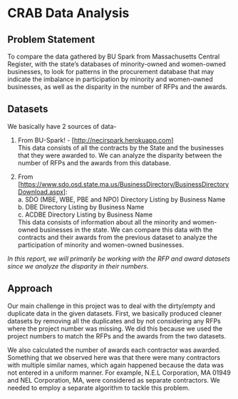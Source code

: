 # CRAB Data Analysis

## Problem Statement

To compare the data gathered by BU Spark from Massachusetts Central Register, with the
state’s databases of minority-owned and women-owned businesses, to look for patterns in the
procurement database that may indicate the imbalance in participation by minority and
women-owned businesses, as well as the disparity in the number of RFPs and the awards.

## Datasets

We basically have 2 sources of data-  

1. From BU-Spark! - [http://necirspark.herokuapp.com]  
This data consists of all the contracts by the State and the businesses that they were
awarded to. We can analyze the disparity between the number of RFPs and the awards
from this database.

2. From [https://www.sdo.osd.state.ma.us/BusinessDirectory/BusinessDirectoryDownload.aspx]:  
  a. SDO (MBE, WBE, PBE and NPO) Directory Listing by Business Name  
  b. DBE Directory Listing by Business Name  
  c. ACDBE Directory Listing by Business Name  
This data consists of information about all the minority and women-owned businesses in
the state. We can compare this data with the contracts and their awards from the
previous dataset to analyze the participation of minority and women-owned businesses.

*In this report, we will primarily be working with the RFP and award datasets since we analyze the disparity in their numbers.*

## Approach

Our main challenge in this project was to deal with the dirty/empty and duplicate data in the given datasets. First, we basically produced cleaner datasets by removing all the duplicates and by not considering any RFPs where the project number was missing. We did this because we used the project numbers to match the RFPs and the awards from the two datasets.  

We also calculated the number of awards each contractor was awarded. Something that we observed here was that there were many contractors with multiple similar names, which again happened because the data was not entered in a uniform manner. For example, N.E.L Corporation, MA 01949 and NEL Corporation, MA, were considered as separate contractors. We needed to employ a separate algorithm to tackle this problem.  
